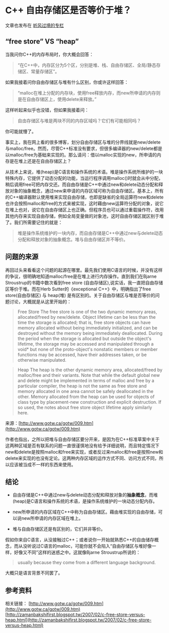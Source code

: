 # C++ 自由存储区是否等价于堆？

文章也发布在 [听风过境的专栏](https://cloud.tencent.com/developer/article/1155154)

## “free store” VS “heap”

当我问你C++的内存布局时，你大概会回答：

> “在C++中，内存区分为5个区，分别是堆、栈、自由存储区、全局/静态存储区、常量存储区”。

如果我接着问你自由存储区与堆有什么区别，你或许这样回答：

> “malloc在堆上分配的内存块，使用free释放内存，而new所申请的内存则是在自由存储区上，使用delete来释放。”

这样听起来似乎也没错，但如果我接着问：

> 自由存储区与堆是两块不同的内存区域吗？它们有可能相同吗？

你可能就懵了。

事实上，我在网上看的很多博客，划分自由存储区与堆的分界线就是new/delete与malloc/free。然而，尽管C++标准没有要求，但很多编译器的new/delete都是以malloc/free为基础来实现的。那么请问：借以malloc实现的new，所申请的内存是在堆上还是在自由存储区上？

从技术上来说，堆(heap)是C语言和操作系统的术语。堆是操作系统所维护的一块特殊内存，它提供了动态分配的功能，当运行程序调用malloc()时就会从中分配，稍后调用free可把内存交还。而自由存储是C++中通过new和delete动态分配和释放对象的抽象概念，通过new来申请的内存区域可称为自由存储区。基本上，所有的C++编译器默认使用堆来实现自由存储，也即是缺省的全局运算符new和delete也许会按照malloc和free的方式来被实现，这时藉由new运算符分配的对象，说它在堆上也对，说它在自由存储区上也正确。但程序员也可以通过重载操作符，改用其他内存来实现自由存储，例如全局变量做的对象池，这时自由存储区就区别于堆了。我们所需要记住的就是：

> 堆是操作系统维护的一块内存，而自由存储是C++中通过new与delete动态分配和释放对象的抽象概念。堆与自由存储区并不等价。

## 问题的来源

再回过头来看看这个问题的起源在哪里。最先我们使用C语言的时候，并没有这样的争议，很明确地知道malloc/free是在堆上进行内存操作。直到我们在Bjarne Stroustrup的书籍中数次看到free store (自由存储区),说实话，我一直把自由存储区等价于堆。而在Herb Sutter的《exceptional C++》中，明确指出了free store(自由存储区) 与 heap(堆) 是有区别的。关于自由存储区与堆是否等价的问题讨论，大概就是从这里开始的：

> Free Store
> The free store is one of the two dynamic memory areas, allocated/freed by new/delete. Object lifetime can be less than the time the storage is allocated; that is, free store objects can have memory allocated without being immediately initialized, and can be destroyed without the memory being immediately deallocated. During the period when the storage is allocated but outside the object's lifetime, the storage may be accessed and manipulated through a void* but none of the proto-object's nonstatic members or member functions may be accessed, have their addresses taken, or be otherwise manipulated.

> Heap
> The heap is the other dynamic memory area, allocated/freed by malloc/free and their variants. Note that while the default global new and delete might be implemented in terms of malloc and free by a particular compiler, the heap is not the same as free store and memory allocated in one area cannot be safely deallocated in the other. Memory allocated from the heap can be used for objects of class type by placement-new construction and explicit destruction. If so used, the notes about free store object lifetime apply similarly here.

来源：[http://www.gotw.ca/gotw/009.htm](http://www.gotw.ca/gotw/009.htm)

作者也指出，之所以把堆与自由存储区要分开来，是因为在C++标准草案中关于这两种区域是否有联系的问题一直很谨慎地没有给予详细说明，而且特定情况下new和delete是按照malloc和free来实现，或者反过来malloc和free是按照new和delete来实现的也没有定论。这两种内存区域的运作方式不同、访问方式不同，所以应该被当成不一样的东西来使用。

## 结论

* 自由存储是C++中通过new与delete动态分配和释放对象的**抽象概念**，而堆(heap)是C语言和操作系统的术语，是操作系统维护的一块动态分配内存。

* new所申请的内存区域在C++中称为自由存储区。藉由堆实现的自由存储，可以说new所申请的内存区域在堆上。

* 堆与自由存储区还是有区别的，它们并非等价。

假如你来自C语言，从没接触过C++；或者说你一开始就熟悉C++的自由储存概念，而从没听说过C语言的malloc，可能你就不会陷入“自由存储区与堆好像一样，好像又不同”这样的迷惑之中。这就像Bjarne Stroustrup所说的：

> usually because they come from a different language background.

大概只是语言背景不同罢了。

## 参考资料

相关链接：
[http://www.gotw.ca/gotw/009.htm](http://www.gotw.ca/gotw/009.htm)
[http://zamanbakshifirst.blogspot.tw/2007/02/c-free-store-versus-heap.html](http://zamanbakshifirst.blogspot.tw/2007/02/c-free-store-versus-heap.html)
